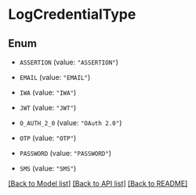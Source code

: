 # LogCredentialType

## Enum


* `ASSERTION` (value: `"ASSERTION"`)

* `EMAIL` (value: `"EMAIL"`)

* `IWA` (value: `"IWA"`)

* `JWT` (value: `"JWT"`)

* `O_AUTH_2_0` (value: `"OAuth 2.0"`)

* `OTP` (value: `"OTP"`)

* `PASSWORD` (value: `"PASSWORD"`)

* `SMS` (value: `"SMS"`)


[[Back to Model list]](../README.md#documentation-for-models) [[Back to API list]](../README.md#documentation-for-api-endpoints) [[Back to README]](../README.md)


